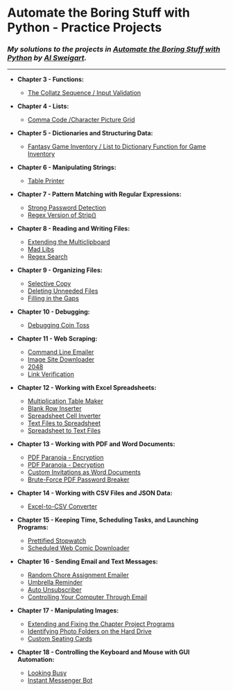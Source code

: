 # **Automate the Boring Stuff with Python - Practice Projects**
### ***My solutions to the projects in [Automate the Boring Stuff with Python](https://automatetheboringstuff.com/) by [Al Sweigart](http://alsweigart.com/).***
  
---  


  *  **Chapter 3 - Functions:**  

      * [The Collatz Sequence / Input Validation](https://gitlab.com/IFinners/AtBS-Projects/blob/2cbf53472bc4c17c4cc69c0c563de925e862df91/Chapter%2003/Collatz.py)  

  * **Chapter 4 - Lists:**  

    * [Comma Code /Character Picture Grid](https://gitlab.com/IFinners/AtBS-Projects/blob/2cbf53472bc4c17c4cc69c0c563de925e862df91/Chapter%2004/comma_and_grid.py)  

  * **Chapter 5 - Dictionaries and Structuring Data:**  

    * [Fantasy Game Inventory / List to Dictionary Function for Game Inventory](https://gitlab.com/IFinners/AtBS-Projects/blob/2cbf53472bc4c17c4cc69c0c563de925e862df91/Chapter%2005/Game_Inventory.py)  

  * **Chapter 6 - Manipulating Strings:**  

    * [Table Printer](https://gitlab.com/IFinners/AtBS-Projects/blob/2cbf53472bc4c17c4cc69c0c563de925e862df91/Chapter%2006/table_printer.py)

  * **Chapter 7 - Pattern Matching with Regular Expressions:**  

    * [Strong Password Detection](https://gitlab.com/IFinners/AtBS-Projects/blob/2cbf53472bc4c17c4cc69c0c563de925e862df91/Chapter%2007/strong_password_detection.py)
    * [Regex Version of Strip()](https://gitlab.com/IFinners/AtBS-Projects/blob/2cbf53472bc4c17c4cc69c0c563de925e862df91/Chapter%2007/regex_strip.py)  

  * **Chapter 8 - Reading and Writing Files:**  

    * [Extending the Multiclipboard](https://gitlab.com/IFinners/AtBS-Projects/blob/2cbf53472bc4c17c4cc69c0c563de925e862df91/Chapter%2008/mcb_ext.pyw)
    * [Mad Libs](https://gitlab.com/IFinners/AtBS-Projects/blob/2cbf53472bc4c17c4cc69c0c563de925e862df91/Chapter%2008/mad_libs.py)
    * [Regex Search](https://gitlab.com/IFinners/AtBS-Projects/blob/2cbf53472bc4c17c4cc69c0c563de925e862df91/Chapter%2008/regex_search.py)  

  * **Chapter 9 - Organizing Files:**  

    * [Selective Copy](https://gitlab.com/IFinners/AtBS-Projects/blob/2cbf53472bc4c17c4cc69c0c563de925e862df91/Chapter%2009/selective_copy.py)  
    * [Deleting Unneeded Files](https://gitlab.com/IFinners/AtBS-Projects/blob/2cbf53472bc4c17c4cc69c0c563de925e862df91/Chapter%2009/deleting_unneeded.py)  
    * [Filling in the Gaps](https://gitlab.com/IFinners/AtBS-Projects/blob/2cbf53472bc4c17c4cc69c0c563de925e862df91/Chapter%2009/filling_gaps.py)  

  * **Chapter 10 - Debugging:**  

    * [Debugging Coin Toss](https://gitlab.com/IFinners/AtBS-Projects/blob/2cbf53472bc4c17c4cc69c0c563de925e862df91/Chapter%2010/debug_toss.py)

  * **Chapter 11 - Web Scraping:**  

    * [Command Line Emailer](https://gitlab.com/IFinners/AtBS-Projects/blob/2cbf53472bc4c17c4cc69c0c563de925e862df91/Chapter%2011/clemailer.py)
    * [Image Site Downloader](https://gitlab.com/IFinners/AtBS-Projects/blob/2cbf53472bc4c17c4cc69c0c563de925e862df91/Chapter%2011/img_down.py)
    * [2048](https://gitlab.com/IFinners/AtBS-Projects/blob/2cbf53472bc4c17c4cc69c0c563de925e862df91/Chapter%2011/2048.py)
    * [Link Verification](https://gitlab.com/IFinners/AtBS-Projects/blob/2cbf53472bc4c17c4cc69c0c563de925e862df91/Chapter%2011/link_verifier.py)

  * **Chapter 12 - Working with Excel Spreadsheets:**  

    * [Multiplication Table Maker](https://gitlab.com/IFinners/AtBS-Projects/blob/2cbf53472bc4c17c4cc69c0c563de925e862df91/Chapter%2012/multiplication_table.py)
    * [Blank Row Inserter](https://gitlab.com/IFinners/AtBS-Projects/blob/2cbf53472bc4c17c4cc69c0c563de925e862df91/Chapter%2012/blank_row_inserter.py)
    * [Spreadsheet Cell Inverter](https://gitlab.com/IFinners/AtBS-Projects/blob/2cbf53472bc4c17c4cc69c0c563de925e862df91/Chapter%2012/cell_inverter.py)
    * [Text Files to Spreadsheet](https://gitlab.com/IFinners/AtBS-Projects/blob/2cbf53472bc4c17c4cc69c0c563de925e862df91/Chapter%2012/text2sheet.py)
    * [Spreadsheet to Text Files](https://gitlab.com/IFinners/AtBS-Projects/blob/2cbf53472bc4c17c4cc69c0c563de925e862df91/Chapter%2012/sheet2text.py)
  
  * **Chapter 13 - Working with PDF and Word Documents:**  

    * [PDF Paranoia - Encryption](https://gitlab.com/IFinners/AtBS-Projects/blob/0ca52e3d7ade2231a77e19fb1ceeeda41338976d/Chapter%2013/pdf_encrypt.py)
    * [PDF Paranoia - Decryption](https://gitlab.com/IFinners/AtBS-Projects/blob/0ca52e3d7ade2231a77e19fb1ceeeda41338976d/Chapter%2013/pdf_decrypt.py)
    * [Custom Invitations as Word Documents](https://gitlab.com/IFinners/AtBS-Projects/blob/0ca52e3d7ade2231a77e19fb1ceeeda41338976d/Chapter%2013/invite_maker.py)
    * [Brute-Force PDF Password Breaker](https://gitlab.com/IFinners/AtBS-Projects/blob/0ca52e3d7ade2231a77e19fb1ceeeda41338976d/Chapter%2013/pdf_pass_break.py)

  * **Chapter 14 - Working with CSV Files and JSON Data:**  

    * [Excel-to-CSV Converter](https://gitlab.com/IFinners/AtBS-Projects/blob/0ca52e3d7ade2231a77e19fb1ceeeda41338976d/Chapter%2014/excel2csv.py)

  * **Chapter 15 - Keeping Time, Scheduling Tasks, and Launching Programs:**  

    * [Prettified Stopwatch](https://gitlab.com/IFinners/AtBS-Projects/blob/0ca52e3d7ade2231a77e19fb1ceeeda41338976d/Chapter%2015/pretty_stopwatch.py)
    * [Scheduled Web Comic Downloader](https://gitlab.com/IFinners/AtBS-Projects/blob/0ca52e3d7ade2231a77e19fb1ceeeda41338976d/Chapter%2015/comic_downloader.py)

  * **Chapter 16 - Sending Email and Text Messages:**  

    * [Random Chore Assignment Emailer](https://gitlab.com/IFinners/AtBS-Projects/blob/0ca52e3d7ade2231a77e19fb1ceeeda41338976d/Chapter%2016/random_chores.py)
    * [Umbrella Reminder](https://gitlab.com/IFinners/AtBS-Projects/blob/0ca52e3d7ade2231a77e19fb1ceeeda41338976d/Chapter%2016/umbrella-reminder.py)
    * [Auto Unsubscriber](https://gitlab.com/IFinners/AtBS-Projects/blob/0ca52e3d7ade2231a77e19fb1ceeeda41338976d/Chapter%2016/auto_unsubscriber.py)
    * [Controlling Your Computer Through Email](https://gitlab.com/IFinners/AtBS-Projects/blob/0ca52e3d7ade2231a77e19fb1ceeeda41338976d/Chapter%2016/torrent_launcher.py)

  * **Chapter 17 - Manipulating Images:**  

    * [Extending and Fixing the Chapter Project Programs](https://gitlab.com/IFinners/AtBS-Projects/blob/0ca52e3d7ade2231a77e19fb1ceeeda41338976d/Chapter%2017/resize-extended.py)
    * [Identifying Photo Folders on the Hard Drive](https://gitlab.com/IFinners/AtBS-Projects/blob/0ca52e3d7ade2231a77e19fb1ceeeda41338976d/Chapter%2017/photo_folder_finder.py)
    * [Custom Seating Cards](https://gitlab.com/IFinners/AtBS-Projects/blob/0ca52e3d7ade2231a77e19fb1ceeeda41338976d/Chapter%2017/custom-cards.py)

  * **Chapter 18 - Controlling the Keyboard and Mouse with GUI Automation:**  

    * [Looking Busy](https://gitlab.com/IFinners/AtBS-Projects/blob/0ca52e3d7ade2231a77e19fb1ceeeda41338976d/Chapter%2018/looking_busy.py)
    * [Instant Messenger Bot](https://gitlab.com/IFinners/AtBS-Projects/blob/57e0e1bd5f1a181956af20fb0174ae820313ed05/Chapter%2018/im_bot.py)
